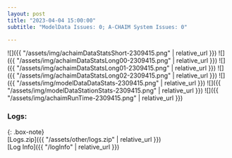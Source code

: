 ```yaml
---
layout: post
title: "2023-04-04 15:00:00"
subtitle: "ModelData Issues: 0; A-CHAIM System Issues: 0"

---
```


![]({{ "/assets/img/achaimDataStatsShort-2309415.png" | relative_url }})
![]({{ "/assets/img/achaimDataStatsLong00-2309415.png" | relative_url }})
![]({{ "/assets/img/achaimDataStatsLong01-2309415.png" | relative_url }})
![]({{ "/assets/img/achaimDataStatsLong02-2309415.png" | relative_url }})
![]({{ "/assets/img/modelDataDataStats-2309415.png" | relative_url }})
![]({{ "/assets/img/modelDataStationStats-2309415.png" | relative_url }})
![]({{ "/assets/img/achaimRunTime-2309415.png" | relative_url }})





### Logs:  
  
{: .box-note}  
[Logs.zip]({{ "/assets/other/logs.zip" | relative_url }})  
[Log Info]({{ "/logInfo" | relative_url }})  
